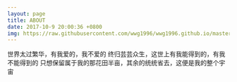 ```yaml
---
layout: page
title: ABOUT
date: 2017-10-9 20:00:36 +0800
img: https://raw.githubusercontent.com/wwg1996/wwg1996.github.io/master/images/universe.jpg
---
```



世界太过繁华，有我爱的，我不爱的
终归芸芸众生，这世上有我能得到的，有我不能得到的
只想保留属于我的那花田半亩，其余的统统省去，这便是我的整个宇宙

